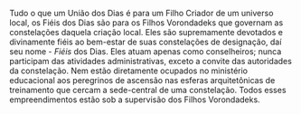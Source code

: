 ﻿Tudo o que um União dos Dias é para um Filho Criador de um universo local, os Fiéis dos Dias são para os Filhos Vorondadeks que governam as constelações daquela criação local. Eles são supremamente devotados e divinamente fiéis ao bem-estar de suas constelações de designação, daí seu nome - <I>Fiéis</I> dos Dias. Eles atuam apenas como conselheiros; nunca participam das atividades administrativas, exceto a convite das autoridades da constelação. Nem estão diretamente ocupados no ministério educacional aos peregrinos de ascensão nas esferas arquitetônicas de treinamento que cercam a sede-central de uma constelação. Todos esses empreendimentos estão sob a supervisão dos Filhos Vorondadeks.